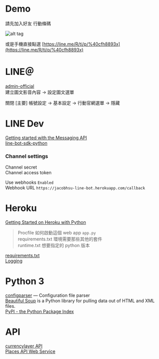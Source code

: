 # Demo
 
請先加入好友 行動條碼

![alt tag](https://imgur.com/kZAICSr.png)

或是手機直接點選 [https://line.me/R/ti/p/%40cfh8893x](https://line.me/R/ti/p/%40cfh8893x)


# LINE＠

[admin-official](https://at.line.me/tw/)  
建立圖文影音內容 -> 設定圖文選單  

關閉 [主要]  帳號設定 -> 基本設定 -> 行動官網選單 -> 隱藏

# LINE Dev 

[Getting started with the Messaging API](https://developers.line.me/console/channel/1566062594/basic/)  
[line-bot-sdk-python](https://github.com/line/line-bot-sdk-python)  

### Channel settings

Channel secret  
Channel access token  

Use webhooks `Enabled`  
Webhook URL  `https://jacobhsu-line-bot.herokuapp.com/callback`  

# Heroku 

[Getting Started on Heroku with Python](https://devcenter.heroku.com/articles/getting-started-with-python#deploy-the-app)  

> Procfile 如何啟動這個 web app `app.py`  
requirements.txt 環境需要那些其他的套件  
runtime.txt 想要指定的 python 版本  

[requirements.txt](https://devcenter.heroku.com/articles/python-pip)  
[Logging](https://devcenter.heroku.com/articles/logging)  

# Python 3

[configparser](https://docs.python.org/3/library/configparser.html) — Configuration file parser  
[Beautiful Soup](https://www.crummy.com/software/BeautifulSoup/bs4/doc/) is a Python library for pulling data out of HTML and XML files.  
[PyPI - the Python Package Index](https://pypi.python.org/pypi)  

# API

[currencylayer API](https://currencylayer.com/documentation)  
[Places API Web Service](https://developers.google.com/places/web-service/search?hl=zh-tw)  